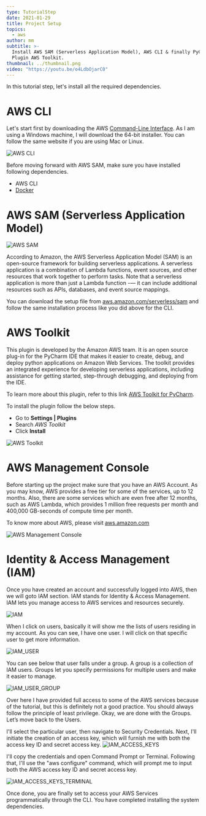 ```yaml
---
type: TutorialStep
date: 2021-01-29
title: Project Setup
topics:
  - aws
author: mm
subtitle: >-
  Install AWS SAM (Serverless Application Model), AWS CLI & finally PyCharm
  Plugin AWS Toolkit.
thumbnail: ../thumbnail.png
video: "https://youtu.be/o4LdbOjarC0"
---
```


In this tutorial step, let's install all the required dependencies.

# AWS CLI

Let's start first by downloading the AWS [Command-Line Interface](https://aws.amazon.com/cli). As I am using a Windows machine, I will download the 64-bit installer. You can follow the same website if you are using Mac or Linux.

![AWS CLI](aws_cli.png)

Before moving forward with AWS SAM, make sure you have installed following dependencies.

- AWS CLI
- [Docker](https://www.docker.com/)

# AWS SAM (Serverless Application Model)

![AWS SAM](aws_sam.png)

According to Amazon, the AWS Serverless Application Model (SAM) is an open-source framework for building serverless applications.
A serverless application is a combination of Lambda functions, event sources, and other resources that work together to perform tasks. Note that a serverless application is more than just a Lambda function -— it can include additional resources such as APIs, databases, and event source mappings.

You can download the setup file from [aws.amazon.com/serverless/sam](https://aws.amazon.com/serverless/sam) and follow the same installation process like you did above for the CLI.

# AWS Toolkit

This plugin is developed by the Amazon AWS team. It is an open source plug-in for the PyCharm IDE that makes it easier to create, debug, and deploy python applications on Amazon Web Services. The toolkit provides an integrated experience for developing serverless applications, including assistance for getting started, step-through debugging, and deploying from the IDE.

To learn more about this plugin, refer to this link [AWS Toolkit for PyCharm](https://aws.amazon.com/pycharm/).

To install the plugin follow the below steps.

- Go to **Settings | Plugins**
- Search _AWS Toolkit_
- Click **Install**

![AWS Toolkit](aws_toolkit.png)

# AWS Management Console

Before starting up the project make sure that you have an AWS Account. As you may know, AWS provides a free tier for some of the services,
up to 12 months. Also, there are some services which are even free after 12 months, such as AWS Lambda, which provides 1 million free requests per month and 400,000 GB-seconds of compute time per month.

To know more about AWS, please visit [aws.amazon.com](https://aws.amazon.com/)

![AWS Management Console](aws_management_console.png)

# Identity & Access Management (IAM)

Once you have created an account and successfully logged into AWS, then we will goto IAM section. IAM stands for Identity & Access Management. IAM lets you manage access to AWS services and resources securely.

![IAM](iam.png)

When I click on users, basically it will show me the lists of users residing in my account. As you can see, I have one user. I will click
on that specific user to get more information.

![IAM_USER](iam_user.png)

You can see below that user falls under a group. A group is a collection of IAM users. Groups let you specify permissions for multiple users and make it easier to manage.

![IAM_USER_GROUP](aws_iam_group.png)

Over here I have provided full access to some of the AWS services because of the tutorial, but this is definitely not a good practice. You should always follow the principle of least privilege. Okay, we are done with the Groups. Let’s move back to the Users.

I'll select the particular user, then navigate to Security Credentials. Next, I'll initiate the creation of an access key, which will furnish me with both the access key ID and secret access key.
![IAM_ACCESS_KEYS](access_keys.png)

I'll copy the credentials and open Command Prompt or Terminal. Following that, I'll use the "aws configure" command, which will prompt me to input both the AWS access key ID and secret access key.

![IAM_ACCESS_KEYS_TERMINAL](access_keys_terminal.png)

Once done, you are finally set to access your AWS Services programmatically through the CLI. You have completed installing the system dependencies.
